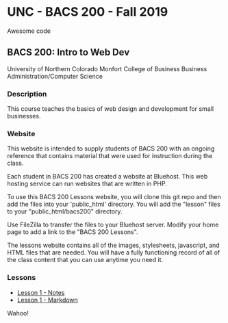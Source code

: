 # UNC - BACS 200 - Fall 2019

Awesome code

## BACS 200: Intro to Web Dev

University of Northern Colorado
Monfort College of Business
Business Administration/Computer Science

### Description

This course teaches the basics of web design and development for small businesses.

### Website

This website is intended to supply students of BACS 200 with an ongoing reference that contains material that were used for instruction during the class.

Each student in BACS 200 has created a website at Bluehost.  This web hosting service can run websites that are written in PHP.

To use this BACS 200 Lessons website, you will clone this git repo and then add the files into your 'public_html' directory. You will add the "lesson" files to your "public_html/bacs200" directory.

Use FileZilla to transfer the files to your Bluehost server.  Modify your home page to add a link to the "BACS 200 Lessons". 

The lessons website contains all of the images, stylesheets, javascript, and HTML files that are needed.  You will have a fully functioning record of all of the class content that you can use anytime you need it.


### Lessons

* [Lesson 1 - Notes](index.php?lesson=01)
* [Lesson 1 - Markdown](Lesson/01.md)

Wahoo!
